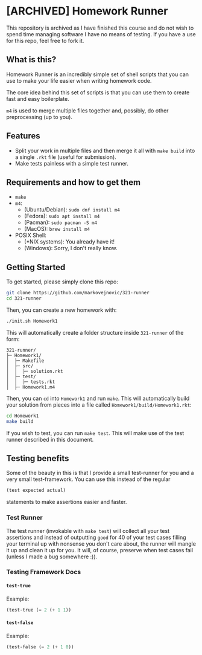 # [ARCHIVED] Homework Runner

This repository is archived as I have finished this course and do not wish to
spend time managing software I have no means of testing. If you have a use for
this repo, feel free to fork it.

## What is this?

Homework Runner is an incredibly simple set of shell scripts that you can use
to make your life easier when writing homework code.

The core idea behind this set of scripts is that you can use them to create
fast and easy boilerplate.

`m4` is used to merge multiple files together and, possibly, do other
preprocessing (up to you).

## Features

* Split your work in multiple files and then merge it all with `make build`
    into a single `.rkt` file (useful for submission).
* Make tests painless with a simple test runner.

## Requirements and how to get them

- `make`
- `m4`:
	- (Ubuntu/Debian): `sudo dnf install m4`
	- (Fedora): `sudo apt install m4`
	- (Pacman): `sudo pacman -S m4`
	- (MacOS): `brew install m4`
- POSIX Shell:
	- (*NIX systems): You already have it!
	- (Windows): Sorry, I don't really know.

## Getting Started

To get started, please simply clone this repo:
```sh
git clone https://github.com/markovejnovic/321-runner
cd 321-runner
```
Then, you can create a new homework with:
```sh
./init.sh Homework1
```

This will automatically create a folder structure inside `321-runner` of the
form:

```
321-runner/
├─ Homework1/
│  ├─ Makefile
│  ├─ src/
│  │  ├─ solution.rkt
│  ├─ test/
│  │  ├─ tests.rkt
│  ├─ Homework1.m4
```

Then, you can `cd` into `Homework1` and run `make`. This will automatically
build your solution from pieces into a file called
`Homework1/build/Homework1.rkt`:
```sh
cd Homework1
make build
```

If you wish to test, you can run `make test`. This will make use of the test
runner described in this document.

## Testing benefits

Some of the beauty in this is that I provide a small test-runner for you and a
very small test-framework. You can use this instead of the regular

```scheme
(test expected actual)
```

statements to make assertions easier and faster.

### Test Runner

The test runner (invokable with `make test`) will collect all your test
assertions and instead of outputting `good` for 40 of your test cases
filling your terminal up with nonsense you don't care about, the runner will
mangle it up and clean it up for you. It will, of course, preserve when test
cases fail (unless I made a bug somewhere :)).

### Testing Framework Docs

#### `test-true`

Example:
```scheme
(test-true (= 2 (+ 1 1))
```

#### `test-false`

Example:
```scheme
(test-false (= 2 (+ 1 0))
```
